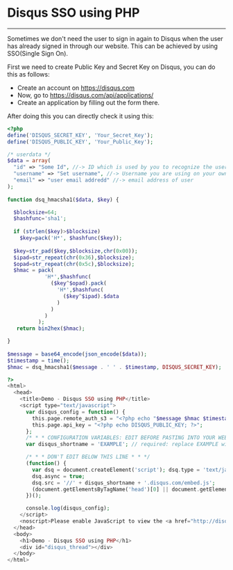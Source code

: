 # Disqus SSO using PHP

---

Sometimes we don't need the user to sign in again to Disqus when the user has already signed in through our website. This can be achieved by using SSO(Single Sign On).

First we need to create Public Key and Secret Key on Disqus, you can do this as follows:

- Create an account on https://disqus.com
- Now, go to https://disqus.com/api/applications/
- Create an application by filling out the form there.

After doing this you can directly check it using this:

```php
<?php
define('DISQUS_SECRET_KEY', 'Your_Secret_Key');
define('DISQUS_PUBLIC_KEY', 'Your_Public_Key');

/* userdata */
$data = array(
  "id" => "Some Id", //-> ID which is used by you to recognize the user
  "username" => "Set username", //-> Username you are using on your own site
  "email" => "user email addredd" //-> email address of user
);
 
function dsq_hmacsha1($data, $key) {

  $blocksize=64;
  $hashfunc='sha1';
  
  if (strlen($key)>$blocksize)
    $key=pack('H*', $hashfunc($key));
  
  $key=str_pad($key,$blocksize,chr(0x00));
  $ipad=str_repeat(chr(0x36),$blocksize);
  $opad=str_repeat(chr(0x5c),$blocksize);
  $hmac = pack(
            'H*',$hashfunc(
              ($key^$opad).pack(
                'H*',$hashfunc(
                  ($key^$ipad).$data
                )
              )
            )
          );
   return bin2hex($hmac);

}
 
$message = base64_encode(json_encode($data));
$timestamp = time();
$hmac = dsq_hmacsha1($message . ' ' . $timestamp, DISQUS_SECRET_KEY);

?>
<html>
  <head>
    <title>Demo - Disqus SSO using PHP</title>
    <script type="text/javascript">
      var disqus_config = function() {
        this.page.remote_auth_s3 = "<?php echo "$message $hmac $timestamp"; ?>";
        this.page.api_key = "<?php echo DISQUS_PUBLIC_KEY; ?>";
      };
      /* * * CONFIGURATION VARIABLES: EDIT BEFORE PASTING INTO YOUR WEBPAGE * * */
      var disqus_shortname = 'EXAMPLE'; // required: replace EXAMPLE with your forum shortname

      /* * * DON'T EDIT BELOW THIS LINE * * */
      (function() {
        var dsq = document.createElement('script'); dsq.type = 'text/javascript'; 
        dsq.async = true;
        dsq.src = '//' + disqus_shortname + '.disqus.com/embed.js';
        (document.getElementsByTagName('head')[0] || document.getElementsByTagName('body')[0]).appendChild(dsq);
      })();

      console.log(disqus_config);
    </script>
    <noscript>Please enable JavaScript to view the <a href="http://disqus.com/?ref_noscript">comments powered by Disqus.</a></noscript>
  </head>
  <body>
    <h1>Demo - Disqus SSO using PHP</h1>
    <div id="disqus_thread"></div>
  </body>
</html>
```
